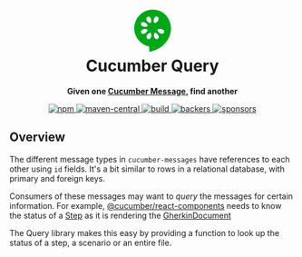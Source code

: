 <h1 align="center">
  <img src="https://raw.githubusercontent.com/cucumber/cucumber-js/7df2c9b4f04099b81dc5c00cd73b404401cd6e46/docs/images/logo.svg" alt="">
  <br>
  Cucumber Query
</h1>
<p align="center">
  <b>Given one <a href="https://github.com/cucumber/messages">Cucumber Message</a>, find another</b>
</p>

<p align="center">
  <a href="https://www.npmjs.com/package/@cucumber/query">
    <img src="https://img.shields.io/npm/v/@cucumber/query.svg?color=dark-green" alt="npm">
  </a>
  <a href="https://central.sonatype.com/artifact/io.cucumber/query">
    <img src="https://img.shields.io/maven-central/v/io.cucumber/query.svg?label=Maven%20Central&color=dark-green" alt="maven-central">
  </a>
  <a href="https://github.com/cucumber/query/actions/workflows/release-github.yaml">
    <img src="https://github.com/cucumber/query/actions/workflows/release-github.yaml/badge.svg" alt="build">
  </a>
  <a href="https://opencollective.com/cucumber">
    <img src="https://opencollective.com/cucumber/backers/badge.svg" alt="backers">
  </a>
  <a href="https://opencollective.com/cucumber">
    <img src="https://opencollective.com/cucumber/sponsors/badge.svg" alt="sponsors">
  </a>
</p>

## Overview

The different message types in `cucumber-messages` have references to each other
using `id` fields. It's a bit similar to rows in a relational database, with
primary and foreign keys.

Consumers of these messages may want to *query* the messages for certain information.
For example, [@cucumber/react-components](https://github.com/cucumber/react-components) needs to know the status of
a [Step](https://github.com/cucumber/messages/blob/main/messages.md#step) as it
is rendering the [GherkinDocument](https://github.com/cucumber/messages/blob/main/messages.md#gherkindocument)

The Query library makes this easy by providing a function to look up the
status of a step, a scenario or an entire file.
